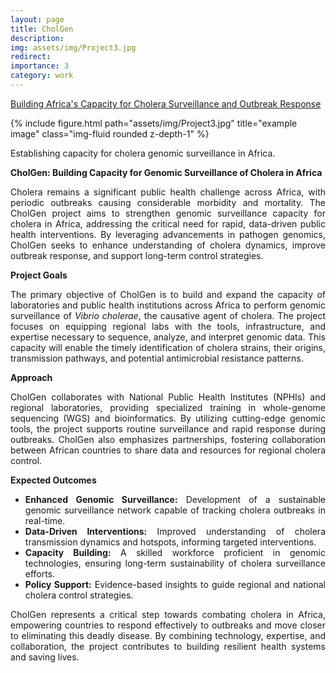 ```yaml
---
layout: page
title: CholGen
description: 
img: assets/img/Project3.jpg
redirect: 
importance: 3
category: work
---
```

<a href="https://bit.ly/3ZzVJWX">Building Africa's Capacity for Cholera Surveillance and Outbreak Response</a>

<div class="row">
    <div class="col-sm mt-3 mt-md-0">
        {% include figure.html path="assets/img/Project3.jpg" title="example image" class="img-fluid rounded z-depth-1" %}
    </div>
</div>
<div class="caption" style="text-align: justify;">
    <p>
        Establishing capacity for cholera genomic surveillance in Africa.
    </p>
    <p>
        <strong>CholGen: Building Capacity for Genomic Surveillance of Cholera in Africa</strong>
    </p>
    <p>
        Cholera remains a significant public health challenge across Africa, with periodic outbreaks causing considerable morbidity and mortality. The CholGen project aims to strengthen genomic surveillance capacity for cholera in Africa, addressing the critical need for rapid, data-driven public health interventions. By leveraging advancements in pathogen genomics, CholGen seeks to enhance understanding of cholera dynamics, improve outbreak response, and support long-term control strategies.
    </p>
    <p>
        <strong>Project Goals</strong>
    </p>
    <p>
        The primary objective of CholGen is to build and expand the capacity of laboratories and public health institutions across Africa to perform genomic surveillance of <em>Vibrio cholerae</em>, the causative agent of cholera. The project focuses on equipping regional labs with the tools, infrastructure, and expertise necessary to sequence, analyze, and interpret genomic data. This capacity will enable the timely identification of cholera strains, their origins, transmission pathways, and potential antimicrobial resistance patterns.
    </p>
    <p>
        <strong>Approach</strong>
    </p>
    <p>
        CholGen collaborates with National Public Health Institutes (NPHIs) and regional laboratories, providing specialized training in whole-genome sequencing (WGS) and bioinformatics. By utilizing cutting-edge genomic tools, the project supports routine surveillance and rapid response during outbreaks. CholGen also emphasizes partnerships, fostering collaboration between African countries to share data and resources for regional cholera control.
    </p>
    <p>
        <strong>Expected Outcomes</strong>
    </p>
    <ul>
        <li><strong>Enhanced Genomic Surveillance:</strong> Development of a sustainable genomic surveillance network capable of tracking cholera outbreaks in real-time.</li>
        <li><strong>Data-Driven Interventions:</strong> Improved understanding of cholera transmission dynamics and hotspots, informing targeted interventions.</li>
        <li><strong>Capacity Building:</strong> A skilled workforce proficient in genomic technologies, ensuring long-term sustainability of cholera surveillance efforts.</li>
        <li><strong>Policy Support:</strong> Evidence-based insights to guide regional and national cholera control strategies.</li>
    </ul>
    <p>
        CholGen represents a critical step towards combating cholera in Africa, empowering countries to respond effectively to outbreaks and move closer to eliminating this deadly disease. By combining technology, expertise, and collaboration, the project contributes to building resilient health systems and saving lives.
    </p>
</div>
